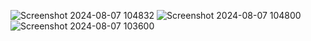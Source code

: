 ![Screenshot 2024-08-07 104832](https://github.com/user-attachments/assets/63b4e93d-5b57-4230-97db-808d1c12245d)
![Screenshot 2024-08-07 104800](https://github.com/user-attachments/assets/ff2b22d2-98af-4ded-8ad3-672f5e41785e)
![Screenshot 2024-08-07 103600](https://github.com/user-attachments/assets/050365fd-dcda-40d1-ba9e-15b775181c68)
